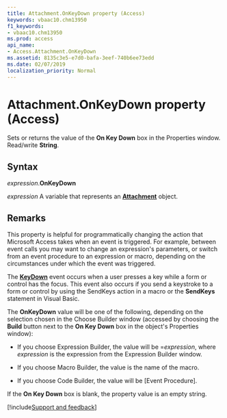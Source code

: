 ```yaml
---
title: Attachment.OnKeyDown property (Access)
keywords: vbaac10.chm13950
f1_keywords:
- vbaac10.chm13950
ms.prod: access
api_name:
- Access.Attachment.OnKeyDown
ms.assetid: 8135c3e5-e7d0-bafa-3eef-740b6ee73edd
ms.date: 02/07/2019
localization_priority: Normal
---
```



# Attachment.OnKeyDown property (Access)

Sets or returns the value of the **On Key Down** box in the Properties window. Read/write **String**.


## Syntax

_expression_.**OnKeyDown**

_expression_ A variable that represents an **[Attachment](Access.Attachment.md)** object.


## Remarks

This property is helpful for programmatically changing the action that Microsoft Access takes when an event is triggered. For example, between event calls you may want to change an expression's parameters, or switch from an event procedure to an expression or macro, depending on the circumstances under which the event was triggered. 

The **[KeyDown](access.attachment.keydown.md)** event occurs when a user presses a key while a form or control has the focus. This event also occurs if you send a keystroke to a form or control by using the SendKeys action in a macro or the **SendKeys** statement in Visual Basic.

The **OnKeyDown** value will be one of the following, depending on the selection chosen in the Choose Builder window (accessed by choosing the **Build** button next to the **On Key Down** box in the object's Properties window):

- If you choose Expression Builder, the value will be =_expression_, where _expression_ is the expression from the Expression Builder window.
    
- If you choose Macro Builder, the value is the name of the macro. 
    
- If you choose Code Builder, the value will be [Event Procedure]. 
    
If the **On Key Down** box is blank, the property value is an empty string.




[!include[Support and feedback](~/includes/feedback-boilerplate.md)]